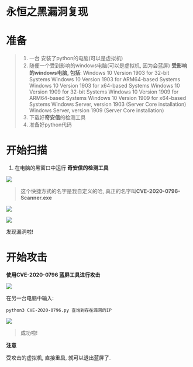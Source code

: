 # 永恒之黑漏洞复现

# 准备

> 1.  一台 安装了python的电脑(可以是虚拟机) 
> 2.  随便一个受到影响的windows电脑(可以是虚拟机, 因为会蓝屏)
**受影响的windows电脑, 包括**:
Windows 10 Version 1903 for 32-bit Systems
Windows 10 Version 1903 for ARM64-based Systems
Windows 10 Version 1903 for x64-based Systems
Windows 10 Version 1909 for 32-bit Systems
Windows 10 Version 1909 for ARM64-based Systems
Windows 10 Version 1909 for x64-based Systems
Windows Server, version 1903 (Server Core installation)
Windows Server, version 1909 (Server Core installation) 
> 3.  下载好**奇安信**的检测工具 
> 4.  准备好python代码 


# 开始扫描

1. 在电脑的黑窗口中运行 **奇安信的检测工具**

![](https://cdn.jsdelivr.net/gh/wangyuhubugui/BJYH_picture@main/img/image-20230115094441734.png#id=lxpYU&originHeight=177&originWidth=243&originalType=binary&ratio=1&rotation=0&showTitle=false&status=done&style=none&title=)

> 这个快捷方式的名字是我自定义的哈, 真正的名字叫**CVE-2020-0796-Scanner.exe**


![](https://cdn.jsdelivr.net/gh/wangyuhubugui/BJYH_picture@main/img/image-20230115100441095.png#id=acDnT&originHeight=454&originWidth=1178&originalType=binary&ratio=1&rotation=0&showTitle=false&status=done&style=none&title=)

![](https://cdn.jsdelivr.net/gh/wangyuhubugui/BJYH_picture@main/img/image-20230115100823905.png#id=HqbK5&originHeight=98&originWidth=582&originalType=binary&ratio=1&rotation=0&showTitle=false&status=done&style=none&title=)

发现漏洞啦!

# 开始攻击

**使用CVE-2020-0796 蓝屏工具进行攻击**

![](https://cdn.jsdelivr.net/gh/wangyuhubugui/BJYH_picture@main/img/image-20230115101046221.png#id=gaeZ1&originHeight=136&originWidth=259&originalType=binary&ratio=1&rotation=0&showTitle=false&status=done&style=none&title=)

在另一台电脑中输入:

```
python3 CVE-2020-0796.py 查询到存在漏洞的IP
```

![](https://cdn.jsdelivr.net/gh/wangyuhubugui/BJYH_picture@main/img/image-20230115101235341.png#id=zeLj0&originHeight=588&originWidth=807&originalType=binary&ratio=1&rotation=0&showTitle=false&status=done&style=none&title=)

> 成功啦!


**注意**

受攻击的虚拟机, 直接重启, 就可以退出蓝屏了.
